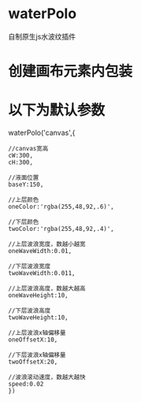 # waterPolo
自制原生js水波纹插件
# 创建画布元素内包装
# 以下为默认参数

waterPolo('canvas',{

    //canvas宽高
    cW:300,
    cH:300,

    //液面位置
    baseY:150,

    //上层颜色
    oneColor:'rgba(255,48,92,.6)',

    //下层颜色
    twoColor:'rgba(255,48,92,.4)',

    //上层波浪宽度，数越小越宽
    oneWaveWidth:0.01,

    //下层波浪宽度
    twoWaveWidth:0.011,

    //上层波浪高度，数越大越高
    oneWaveHeight:10,

    //下层波浪高度
    twoWaveHeight:10,

    //上层波浪x轴偏移量
    oneOffsetX:10,

    //下层波浪x轴偏移量
    twoOffsetX:20,

    //波浪滚动速度，数越大越快
    speed:0.02
    })
